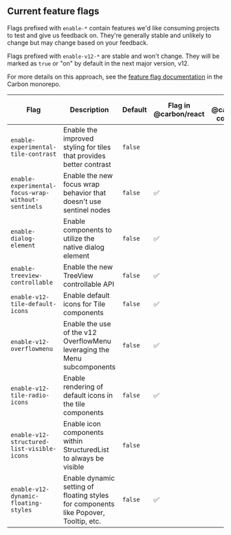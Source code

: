 ## Current feature flags

Flags prefixed with `enable-*` contain features we'd like consuming projects to
test and give us feedback on. They're generally stable and unlikely to change
but may change based on your feedback.

Flags prefixed with `enable-v12-*` are stable and won't change. They will be
marked as `true` or "on" by default in the next major version, v12.

For more details on this approach, see the
[feature flag documentation](https://github.com/carbon-design-system/carbon/blob/main/docs/experimental-code.md)
in the Carbon monorepo.

| Flag                                               | Description                                                                          | Default | Flag in @carbon/react | Flag in @carbon/web-components | Sass flag | React codemod                                                                                                                                                  | Web components codemod |
| -------------------------------------------------- | ------------------------------------------------------------------------------------ | ------- | --------------------- | ------------------------------ | --------- | -------------------------------------------------------------------------------------------------------------------------------------------------------------- | ---------------------- |
| `enable-experimental-tile-contrast`                | Enable the improved styling for tiles that provides better contrast                  | `false` |                       |                                | ✅        | No - Style only                                                                                                                                                |                        |
| `enable-experimental-focus-wrap-without-sentinels` | Enable the new focus wrap behavior that doesn't use sentinel nodes                   | `false` | ✅                    |                                |           | No - Config only                                                                                                                                               |                        |
| `enable-dialog-element`                            | Enable components to utilize the native dialog element                               | `false` | ✅                    |                                | ✅        | No - Config only                                                                                                                                               |                        |
| `enable-treeview-controllable`                     | Enable the new TreeView controllable API                                             | `false` | ✅                    |                                |           | No - Config only                                                                                                                                               |                        |
| `enable-v12-tile-default-icons`                    | Enable default icons for Tile components                                             | `false` | ✅                    |                                |           | [enable-v12-tile-default-icons](https://github.com/carbon-design-system/carbon/tree/main/packages/upgrade#enable-v12-tile-default-icons)                       |                        |
| `enable-v12-overflowmenu`                          | Enable the use of the v12 OverflowMenu leveraging the Menu subcomponents             | `false` | ✅                    |                                |           | [enable-v12-overflowmenu](https://github.com/carbon-design-system/carbon/tree/main/packages/upgrade#enable-v12-overflowmenu)                                   |                        |
| `enable-v12-tile-radio-icons`                      | Enable rendering of default icons in the tile components                             | `false` | ✅                    |                                | ✅        | [enable-v12-tile-radio-icons](https://github.com/carbon-design-system/carbon/tree/main/packages/upgrade#enable-v12-tile-radio-icons)                           |                        |
| `enable-v12-structured-list-visible-icons`         | Enable icon components within StructuredList to always be visible                    | `false` |                       |                                | ✅        | [enable-v12-structured-list-visible-icons](https://github.com/carbon-design-system/carbon/tree/main/packages/upgrade#enable-v12-structured-list-visible-icons) |                        |
| `enable-v12-dynamic-floating-styles`               | Enable dynamic setting of floating styles for components like Popover, Tooltip, etc. | `false` | ✅                    |                                |           | No - App level                                                                                                                                                 |                        |
